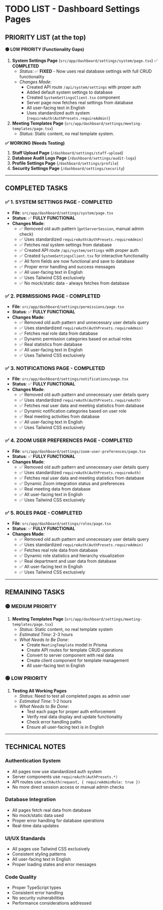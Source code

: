 # TODO LIST - Dashboard Settings Pages

## **PRIORITY LIST (at the top)**

**🟢 LOW PRIORITY (Functionality Gaps)**
1. **System Settings Page** (`src/app/dashboard/settings/system/page.tsx`) ✅ **COMPLETED**
   - *Status*: ✅ **FIXED** - Now uses real database settings with full CRUD functionality
   - *Changes Made*: 
     - Created API route `/api/system/settings` with proper auth
     - Added default system settings to database
     - Created `SystemSettingsClient.tsx` component
     - Server page now fetches real settings from database
     - All user-facing text in English
     - Uses standardized auth system (`requireAuth(AuthPresets.requireAdmin)`)
2. **Meeting Templates Page** (`src/app/dashboard/settings/meeting-templates/page.tsx`)
   - *Status*: Static content, no real template system.

**✅ WORKING (Needs Testing)**
1. **Staff Upload Page** (`/dashboard/settings/staff-upload`)
2. **Database Audit Logs Page** (`/dashboard/settings/audit-logs`)
3. **Profile Settings Page** (`/dashboard/settings/profile`)
4. **Security Settings Page** (`/dashboard/settings/security`)

---

## **COMPLETED TASKS**

### ✅ **1. SYSTEM SETTINGS PAGE - COMPLETED**
- **File**: `src/app/dashboard/settings/system/page.tsx`
- **Status**: ✅ **FULLY FUNCTIONAL**
- **Changes Made**:
  - ✅ Removed old auth pattern (`getServerSession`, manual admin check)
  - ✅ Uses standardized `requireAuth(AuthPresets.requireAdmin)`
  - ✅ Fetches real system settings from database
  - ✅ Created API route `/api/system/settings` with proper auth
  - ✅ Created `SystemSettingsClient.tsx` for interactive functionality
  - ✅ All form fields are now functional and save to database
  - ✅ Proper error handling and success messages
  - ✅ All user-facing text in English
  - ✅ Uses Tailwind CSS exclusively
  - ✅ No mock/static data - always fetches from database

### ✅ **2. PERMISSIONS PAGE - COMPLETED**
- **File**: `src/app/dashboard/settings/permissions/page.tsx`
- **Status**: ✅ **FULLY FUNCTIONAL**
- **Changes Made**:
  - ✅ Removed old auth pattern and unnecessary user details query
  - ✅ Uses standardized `requireAuth(AuthPresets.requireAdmin)`
  - ✅ Fetches real role data from database
  - ✅ Dynamic permission categories based on actual roles
  - ✅ Real statistics from database
  - ✅ All user-facing text in English
  - ✅ Uses Tailwind CSS exclusively

### ✅ **3. NOTIFICATIONS PAGE - COMPLETED**
- **File**: `src/app/dashboard/settings/notifications/page.tsx`
- **Status**: ✅ **FULLY FUNCTIONAL**
- **Changes Made**:
  - ✅ Removed old auth pattern and unnecessary user details query
  - ✅ Uses standardized `requireAuth(AuthPresets.requireAuth)`
  - ✅ Fetches real user data and meeting statistics from database
  - ✅ Dynamic notification categories based on user role
  - ✅ Real meeting activities from database
  - ✅ All user-facing text in English
  - ✅ Uses Tailwind CSS exclusively

### ✅ **4. ZOOM USER PREFERENCES PAGE - COMPLETED**
- **File**: `src/app/dashboard/settings/zoom-user-preferences/page.tsx`
- **Status**: ✅ **FULLY FUNCTIONAL**
- **Changes Made**:
  - ✅ Removed old auth pattern and unnecessary user details query
  - ✅ Uses standardized `requireAuth(AuthPresets.requireAuth)`
  - ✅ Fetches real user data and meeting statistics from database
  - ✅ Dynamic Zoom integration status and preferences
  - ✅ Real meeting data from database
  - ✅ All user-facing text in English
  - ✅ Uses Tailwind CSS exclusively

### ✅ **5. ROLES PAGE - COMPLETED**
- **File**: `src/app/dashboard/settings/roles/page.tsx`
- **Status**: ✅ **FULLY FUNCTIONAL**
- **Changes Made**:
  - ✅ Removed old auth pattern and unnecessary user details query
  - ✅ Uses standardized `requireAuth(AuthPresets.requireAdmin)`
  - ✅ Fetches real role data from database
  - ✅ Dynamic role statistics and hierarchy visualization
  - ✅ Real department and user data from database
  - ✅ All user-facing text in English
  - ✅ Uses Tailwind CSS exclusively

---

## **REMAINING TASKS**

### **🟡 MEDIUM PRIORITY**
1. **Meeting Templates Page** (`src/app/dashboard/settings/meeting-templates/page.tsx`)
   - *Status*: Static content, no real template system
   - *Estimated Time*: 2-3 hours
   - *What Needs to Be Done*:
     - Create `MeetingTemplate` model in Prisma
     - Create API routes for template CRUD operations
     - Convert to server component with real data
     - Create client component for template management
     - All user-facing text in English

### **🟢 LOW PRIORITY**
1. **Testing All Working Pages**
   - *Status*: Need to test all completed pages as admin user
   - *Estimated Time*: 1-2 hours
   - *What Needs to Be Done*:
     - Test each page for proper auth enforcement
     - Verify real data display and update functionality
     - Check error handling paths
     - Ensure all user-facing text is in English

---

## **TECHNICAL NOTES**

### **Authentication System**
- All pages now use standardized auth system
- Server components use `requireAuth(AuthPresets.*)`
- API routes use `withAuth(request, { requireAdminRole: true })`
- No more direct session access or manual admin checks

### **Database Integration**
- All pages fetch real data from database
- No mock/static data used
- Proper error handling for database operations
- Real-time data updates

### **UI/UX Standards**
- All pages use Tailwind CSS exclusively
- Consistent styling patterns
- All user-facing text in English
- Proper loading states and error messages

### **Code Quality**
- Proper TypeScript types
- Consistent error handling
- No security vulnerabilities
- Performance considerations addressed 